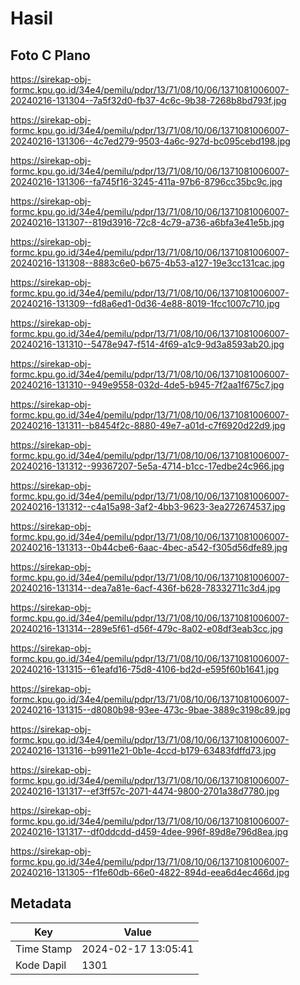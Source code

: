 # Hasil

## Foto C Plano

https://sirekap-obj-formc.kpu.go.id/34e4/pemilu/pdpr/13/71/08/10/06/1371081006007-20240216-131304--7a5f32d0-fb37-4c6c-9b38-7268b8bd793f.jpg

https://sirekap-obj-formc.kpu.go.id/34e4/pemilu/pdpr/13/71/08/10/06/1371081006007-20240216-131306--4c7ed279-9503-4a6c-927d-bc095cebd198.jpg

https://sirekap-obj-formc.kpu.go.id/34e4/pemilu/pdpr/13/71/08/10/06/1371081006007-20240216-131306--fa745f16-3245-411a-97b6-8796cc35bc9c.jpg

https://sirekap-obj-formc.kpu.go.id/34e4/pemilu/pdpr/13/71/08/10/06/1371081006007-20240216-131307--819d3916-72c8-4c79-a736-a6bfa3e41e5b.jpg

https://sirekap-obj-formc.kpu.go.id/34e4/pemilu/pdpr/13/71/08/10/06/1371081006007-20240216-131308--8883c6e0-b675-4b53-a127-19e3cc131cac.jpg

https://sirekap-obj-formc.kpu.go.id/34e4/pemilu/pdpr/13/71/08/10/06/1371081006007-20240216-131309--fd8a6ed1-0d36-4e88-8019-1fcc1007c710.jpg

https://sirekap-obj-formc.kpu.go.id/34e4/pemilu/pdpr/13/71/08/10/06/1371081006007-20240216-131310--5478e947-f514-4f69-a1c9-9d3a8593ab20.jpg

https://sirekap-obj-formc.kpu.go.id/34e4/pemilu/pdpr/13/71/08/10/06/1371081006007-20240216-131310--949e9558-032d-4de5-b945-7f2aa1f675c7.jpg

https://sirekap-obj-formc.kpu.go.id/34e4/pemilu/pdpr/13/71/08/10/06/1371081006007-20240216-131311--b8454f2c-8880-49e7-a01d-c7f6920d22d9.jpg

https://sirekap-obj-formc.kpu.go.id/34e4/pemilu/pdpr/13/71/08/10/06/1371081006007-20240216-131312--99367207-5e5a-4714-b1cc-17edbe24c966.jpg

https://sirekap-obj-formc.kpu.go.id/34e4/pemilu/pdpr/13/71/08/10/06/1371081006007-20240216-131312--c4a15a98-3af2-4bb3-9623-3ea272674537.jpg

https://sirekap-obj-formc.kpu.go.id/34e4/pemilu/pdpr/13/71/08/10/06/1371081006007-20240216-131313--0b44cbe6-6aac-4bec-a542-f305d56dfe89.jpg

https://sirekap-obj-formc.kpu.go.id/34e4/pemilu/pdpr/13/71/08/10/06/1371081006007-20240216-131314--dea7a81e-6acf-436f-b628-78332711c3d4.jpg

https://sirekap-obj-formc.kpu.go.id/34e4/pemilu/pdpr/13/71/08/10/06/1371081006007-20240216-131314--289e5f61-d56f-479c-8a02-e08df3eab3cc.jpg

https://sirekap-obj-formc.kpu.go.id/34e4/pemilu/pdpr/13/71/08/10/06/1371081006007-20240216-131315--61eafd16-75d8-4106-bd2d-e595f60b1641.jpg

https://sirekap-obj-formc.kpu.go.id/34e4/pemilu/pdpr/13/71/08/10/06/1371081006007-20240216-131315--d8080b98-93ee-473c-9bae-3889c3198c89.jpg

https://sirekap-obj-formc.kpu.go.id/34e4/pemilu/pdpr/13/71/08/10/06/1371081006007-20240216-131316--b9911e21-0b1e-4ccd-b179-63483fdffd73.jpg

https://sirekap-obj-formc.kpu.go.id/34e4/pemilu/pdpr/13/71/08/10/06/1371081006007-20240216-131317--ef3ff57c-2071-4474-9800-2701a38d7780.jpg

https://sirekap-obj-formc.kpu.go.id/34e4/pemilu/pdpr/13/71/08/10/06/1371081006007-20240216-131317--df0ddcdd-d459-4dee-996f-89d8e796d8ea.jpg

https://sirekap-obj-formc.kpu.go.id/34e4/pemilu/pdpr/13/71/08/10/06/1371081006007-20240216-131305--f1fe60db-66e0-4822-894d-eea6d4ec466d.jpg


## Metadata

| Key        | Value               |
| ---------- | ------------------- |
| Time Stamp | 2024-02-17 13:05:41 |
| Kode Dapil | 1301                |



